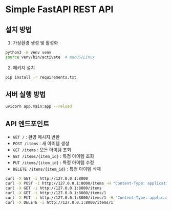 # Simple FastAPI REST API

## 설치 방법

1. 가상환경 생성 및 활성화
```bash
python3 -m venv venv
source venv/bin/activate  # macOS/Linux
```

2. 패키지 설치
```bash
pip install -r requirements.txt
```

## 서버 실행 방법

```bash
uvicorn app.main:app --reload
```

## API 엔드포인트

- `GET /` : 환영 메시지 반환
- `POST /items` : 새 아이템 생성
- `GET /items` : 모든 아이템 조회
- `GET /items/{item_id}` : 특정 아이템 조회
- `PUT /items/{item_id}` : 특정 아이템 수정
- `DELETE /items/{item_id}` : 특정 아이템 삭제

```bash
curl -X GET -i http://127.0.0.1:8000
curl -X POST -i http://127.0.0.1:8000/items -H "Content-Type: application/json" -d '{"name": "Foo"}'
curl -X GET -i http://127.0.0.1:8000/items
curl -X GET -i http://127.0.0.1:8000/items/1
curl -X PUT -i http://127.0.0.1:8000/items/1 -H "Content-Type: application/json" -d '{"name": "Bar"}'
curl -X DELETE -i http://127.0.0.1:8000/items/1
```
